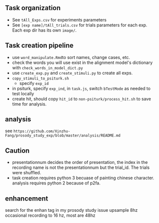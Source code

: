 ## Task organization
+ See `tAll_Exps.csv` for experiments parameters
+ See `[exp name]/tAll_trials.csv` for trials parameters for each exp. Each exp dir has its own `image/`.

## Task creation pipeline
+ use `word_manipulate.Rmd`to sort names, change cases, etc.
+ check the words you will use exist in the alignment model's dictionary with `check_words_in_model_dict.py`
+ use `create_exp.py` and `create_stimuli.py` to create all exps. 
+ `copy_stimuli_to_psiturk.sh`
  + specify `exp_id`
+ in psiturk, specify `exp_ind`, in `task.js`, switch `bTestMode` as needed to test locally
+ create hit, should copy `hit_id` to `non-psiturk/process_hit.sh` to save time for analysis. 

## analysis
see `https://github.com/Xinzhu-Fang/prosody_study_exp/blob/master/analysis/README.md`


## Caution
+ presentationnum decides the order of presentation, the index in the recording name is not the presentationnum but the trial_id. The trials were shuffled. 
+ task creation requires python 3 becuase of painting chinese character. analysis requires python 2 because of p2fa. 

## enhancement
search for the enhan tag in my prosody study issue
upsample 8hz occasional recording to 16 hz, most are 48hz


